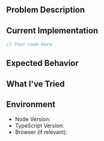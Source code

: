 ## Problem Description
<!-- Describe what you're trying to achieve -->

## Current Implementation
<!-- Share your current code -->

```typescript
// Your code here
```

## Expected Behavior
<!-- What should happen? -->

## What I've Tried
<!-- List approaches you've already attempted -->

## Environment

- Node Version:
- TypeScript Version:
- Browser (if relevant):
